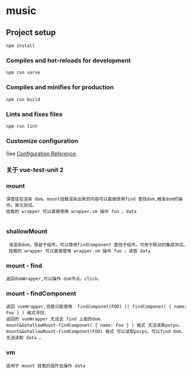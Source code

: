 # music

## Project setup
```
npm install
```

### Compiles and hot-reloads for development
```
npm run serve
```

### Compiles and minifies for production
```
npm run build
```

### Lints and fixes files
```
npm run lint
```

### Customize configuration
See [Configuration Reference](https://cli.vuejs.org/config/).

### 关于 vue-test-unit 2
  ### mount
  ```
  深度挂在渲染 dom。mount挂载渲染出来的内容可以直接使用find 查找dom,触发dom的操作。单元测试。
  挂载的 wrapper 可以直接使用 wrapper.vm 操作 fun ，data


  ```
  ###  shallowMount
  ```
   浅渲染dom，保留子组件。可以使用findComponent 查找子组件。可用于联动的集成测试。
   挂载的 wrapper 可以直接使用 wrapper.vm 操作 fun ，读取 data

  ```
  ### mount - find
  ```
  返回domWrapper,可以操作 dom节点。click。

  ```
  ### mount - findComponent
  ```
  返回 vueWrapper,但是只能使用  findComponet(FOO) || findComponet( { name: Foo } ) 格式寻找.
  返回的 vueWrapper 无法去 find 上面的dom.
  mount&&shallowMount-findComponet( { name: Foo } ) 格式 无法读取porps。
  mount&&shallowMount-findComponet(FOO) 格式 可以读取porps。可以find dom.  无法读取 data 。
  ```
  ### vm
  ```
  适用于 mount 挂载的组件去操作 data
  ```

